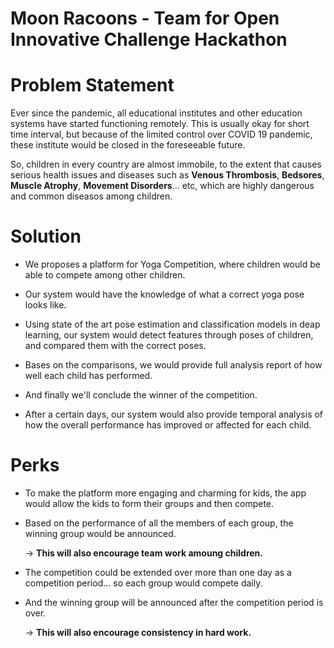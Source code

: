 # Moon Racoons - Team for Open Innovative Challenge Hackathon

# Problem Statement

Ever since the pandemic, all educational institutes and other education systems have started functioning remotely.
This is usually okay for short time interval, but because of the limited control over COVID 19 pandemic, these institute would be closed in the foreseeable future.

So, children in every country are almost immobile, to the extent that causes serious health issues and diseases such as **Venous Thrombosis**, **Bedsores**, **Muscle Atrophy**, **Movement Disorders**... etc, which are highly dangerous and common diseasos among children.

# Solution

- We proposes a platform for Yoga Competition, where children would be able to compete among other children.

- Our system would have the knowledge of what a correct yoga pose looks like.

- Using state of the art pose estimation and classification models in deap learning, our system would detect features through poses of children, and compared them with the correct poses.

- Bases on the comparisons, we would provide full analysis report of how well each child has performed.

- And finally we'll conclude the winner of the competition.

- After a certain days, our system would also provide temporal analysis of how the overall performance has improved or affected for each child.

# Perks

- To make the platform more engaging and charming for kids, the app would allow the kids to form their groups and then compete.
- Based on the performance of all the members of each group, the winning group would be announced.

    -> **This will also encourage team work amoung children.**

- The competition could be extended over more than one day as a competition period... so each group would compete daily.
- And the winning group will be announced after the competition period is over.

    -> **This will also encourage consistency in hard work.**